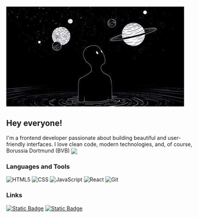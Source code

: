 ![Header](https://github.com/Goodthey/Goodthey/blob/main/assets/fool-moon-night2.jpg)

## Hey everyone! 
I'm a frontend developer passionate about building beautiful and user-friendly interfaces. I love clean code, modern technologies, and, of course, Borussia Dortmund (BVB) <img src="https://upload.wikimedia.org/wikipedia/commons/6/67/Borussia_Dortmund_logo.svg" width="22" align="absmiddle">




### Languages and Tools

![HTML5](https://img.shields.io/badge/html5-black?style=for-the-badge&logo=html5&logoColor=%23E34F26)
![CSS](https://img.shields.io/badge/css-black?style=for-the-badge&logo=css&logoColor=%23663399&color=black)
![JavaScript](https://img.shields.io/badge/js-black?style=for-the-badge&logo=javascript&logoColor=%23F7DF1E&color=black)
![React](https://img.shields.io/badge/react-black?style=for-the-badge&logo=react&logoColor=%2361DAFB&color=black)
![Git](https://img.shields.io/badge/git-black?style=for-the-badge&logo=git&logoColor=%F05032&color=black)
### Links

[![Static Badge](https://img.shields.io/badge/telegram-black?style=for-the-badge&logo=telegram&logoColor=%2326A5E4)](https://t.me/.g0odthey)
[![Static Badge](https://img.shields.io/badge/instagram-black?style=for-the-badge&logo=instagram&logoColor=%23FF0069)](https://www.instagram.com/papetin.teo/)
